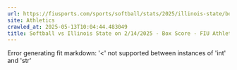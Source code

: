 ```yaml
---
url: https://fiusports.com/sports/softball/stats/2025/illinois-state/boxscore/12787
site: Athletics
crawled_at: 2025-05-13T10:04:44.483049
title: Softball vs Illinois State on 2/14/2025 - Box Score - FIU Athletics
---
```


Error generating fit markdown: '<' not supported between instances of 'int' and 'str'